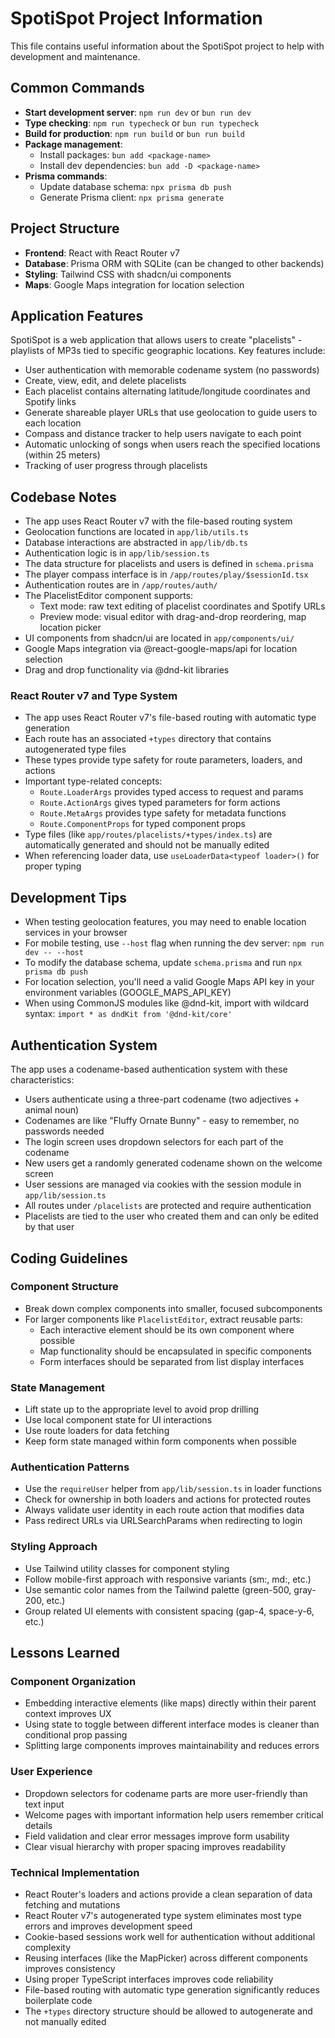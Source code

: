 # SpotiSpot Project Information

This file contains useful information about the SpotiSpot project to help with development and maintenance.

## Common Commands

- **Start development server**: `npm run dev` or `bun run dev`
- **Type checking**: `npm run typecheck` or `bun run typecheck`
- **Build for production**: `npm run build` or `bun run build`
- **Package management**: 
  - Install packages: `bun add <package-name>`
  - Install dev dependencies: `bun add -D <package-name>`
- **Prisma commands**:
  - Update database schema: `npx prisma db push`
  - Generate Prisma client: `npx prisma generate`

## Project Structure

- **Frontend**: React with React Router v7
- **Database**: Prisma ORM with SQLite (can be changed to other backends)
- **Styling**: Tailwind CSS with shadcn/ui components
- **Maps**: Google Maps integration for location selection

## Application Features

SpotiSpot is a web application that allows users to create "placelists" - playlists of MP3s tied to specific geographic locations. Key features include:

- User authentication with memorable codename system (no passwords)
- Create, view, edit, and delete placelists
- Each placelist contains alternating latitude/longitude coordinates and Spotify links
- Generate shareable player URLs that use geolocation to guide users to each location
- Compass and distance tracker to help users navigate to each point
- Automatic unlocking of songs when users reach the specified locations (within 25 meters)
- Tracking of user progress through placelists

## Codebase Notes

- The app uses React Router v7 with the file-based routing system
- Geolocation functions are located in `app/lib/utils.ts`
- Database interactions are abstracted in `app/lib/db.ts`
- Authentication logic is in `app/lib/session.ts`
- The data structure for placelists and users is defined in `schema.prisma`
- The player compass interface is in `/app/routes/play/$sessionId.tsx`
- Authentication routes are in `/app/routes/auth/`
- The PlacelistEditor component supports:
  - Text mode: raw text editing of placelist coordinates and Spotify URLs
  - Preview mode: visual editor with drag-and-drop reordering, map location picker
- UI components from shadcn/ui are located in `app/components/ui/`
- Google Maps integration via @react-google-maps/api for location selection
- Drag and drop functionality via @dnd-kit libraries

### React Router v7 and Type System

- The app uses React Router v7's file-based routing with automatic type generation
- Each route has an associated `+types` directory that contains autogenerated type files
- These types provide type safety for route parameters, loaders, and actions
- Important type-related concepts:
  - `Route.LoaderArgs` provides typed access to request and params
  - `Route.ActionArgs` gives typed parameters for form actions
  - `Route.MetaArgs` provides type safety for metadata functions
  - `Route.ComponentProps` for typed component props
- Type files (like `app/routes/placelists/+types/index.ts`) are automatically generated and should not be manually edited
- When referencing loader data, use `useLoaderData<typeof loader>()` for proper typing

## Development Tips

- When testing geolocation features, you may need to enable location services in your browser
- For mobile testing, use `--host` flag when running the dev server: `npm run dev -- --host`
- To modify the database schema, update `schema.prisma` and run `npx prisma db push`
- For location selection, you'll need a valid Google Maps API key in your environment variables (GOOGLE_MAPS_API_KEY)
- When using CommonJS modules like @dnd-kit, import with wildcard syntax: `import * as dndKit from '@dnd-kit/core'`

## Authentication System

The app uses a codename-based authentication system with these characteristics:

- Users authenticate using a three-part codename (two adjectives + animal noun)
- Codenames are like "Fluffy Ornate Bunny" - easy to remember, no passwords needed
- The login screen uses dropdown selectors for each part of the codename
- New users get a randomly generated codename shown on the welcome screen
- User sessions are managed via cookies with the session module in `app/lib/session.ts`
- All routes under `/placelists` are protected and require authentication
- Placelists are tied to the user who created them and can only be edited by that user

## Coding Guidelines

### Component Structure
- Break down complex components into smaller, focused subcomponents
- For larger components like `PlacelistEditor`, extract reusable parts:
  - Each interactive element should be its own component where possible
  - Map functionality should be encapsulated in specific components
  - Form interfaces should be separated from list display interfaces

### State Management
- Lift state up to the appropriate level to avoid prop drilling
- Use local component state for UI interactions
- Use route loaders for data fetching
- Keep form state managed within form components when possible

### Authentication Patterns
- Use the `requireUser` helper from `app/lib/session.ts` in loader functions
- Check for ownership in both loaders and actions for protected routes
- Always validate user identity in each route action that modifies data
- Pass redirect URLs via URLSearchParams when redirecting to login

### Styling Approach
- Use Tailwind utility classes for component styling
- Follow mobile-first approach with responsive variants (sm:, md:, etc.)
- Use semantic color names from the Tailwind palette (green-500, gray-200, etc.)
- Group related UI elements with consistent spacing (gap-4, space-y-6, etc.)

## Lessons Learned

### Component Organization
- Embedding interactive elements (like maps) directly within their parent context improves UX
- Using state to toggle between different interface modes is cleaner than conditional prop passing
- Splitting large components improves maintainability and reduces errors

### User Experience
- Dropdown selectors for codename parts are more user-friendly than text input
- Welcome pages with important information help users remember critical details
- Field validation and clear error messages improve form usability
- Clear visual hierarchy with proper spacing improves readability

### Technical Implementation
- React Router's loaders and actions provide a clean separation of data fetching and mutations
- React Router v7's autogenerated type system eliminates most type errors and improves development speed
- Cookie-based sessions work well for authentication without additional complexity
- Reusing interfaces (like the MapPicker) across different components improves consistency
- Using proper TypeScript interfaces improves code reliability
- File-based routing with automatic type generation significantly reduces boilerplate code
- The `+types` directory structure should be allowed to autogenerate and not manually edited